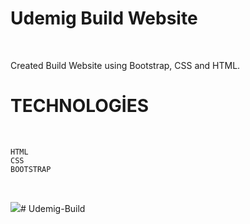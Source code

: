
# Udemig Build Website

<br>

Created Build Website using Bootstrap, CSS and HTML.

# TECHNOLOGİES

<br>

``````
HTML
CSS
BOOTSTRAP
``````
<br>

<img src="img/Udemig-Build-Google-Chrome-2023-08-27-10-34-11.gif"># Udemig-Build
